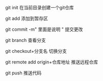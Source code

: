 git init  在当前目录创建一个git仓库

git add 添加到暂存区 

git commit -m" 里面是说明 "  提交更改

git branch 查看分支

git checkout+分支名   切换分支

git remote add origin+仓库地址  推送远程仓库

git push 推送代码  

